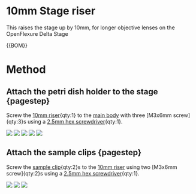 # 10mm Stage riser

This raises the stage up by 10mm, for longer objective lenses on the OpenFlexure Delta Stage

{{BOM}}

[10mm riser]: ../models/10mm_riser.stl "{cat:3DPrinted}"
[M3x86mm screw]: "{cat:part}"
[main body]: ../components/delta_stage_main_body.md "{cat:3DPrinted}"
[2.5mm hex screwdriver]: "{cat:tool}"
[sample clip]: ../models/sample_clips.stl "{cat: 3DPrinted, note: Both sample clips are in the one file.}"

# Method

## Attach the petri dish holder to the stage {pagestep}

Screw the [10mm riser]{qty:1} to the [main body] with three [M3x6mm screw]{qty:3}s using a [2.5mm hex screwdriver]{qty:1}.

![](../images/10mm_riser/attach1.jpg)
![](../images/10mm_riser/attach2.jpg)
![](../images/10mm_riser/attach3.jpg)
![](../images/10mm_riser/attach4.jpg)
![](../images/10mm_riser/attach5.jpg)

## Attach the sample clips {pagestep}

Screw the [sample clip]{qty:2}s to the [10mm riser] using two [M3x6mm screw]{qty:2}s using a [2.5mm hex screwdriver]{qty:1}.

![](../images/10mm_riser/sample_clip1.jpg)
![](../images/10mm_riser/sample_clip2.jpg)
![](../images/10mm_riser/sample_clip3.jpg)